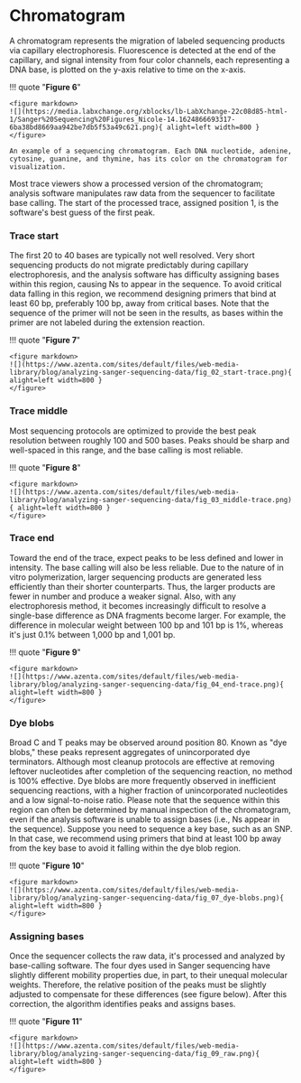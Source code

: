 # Chromatogram

A chromatogram represents the migration of labeled sequencing products via capillary electrophoresis.
Fluorescence is detected at the end of the capillary, and signal intensity from four color channels, each representing a DNA base, is plotted on the y-axis relative to time on the x-axis.

!!! quote "**Figure 6**"

    <figure markdown>
    ![](https://media.labxchange.org/xblocks/lb-LabXchange-22c08d85-html-1/Sanger%20Sequencing%20Figures_Nicole-14.1624866693317-6ba38bd8669aa942be7db5f53a49c621.png){ alight=left width=800 }
    </figure>

    An example of a sequencing chromatogram. Each DNA nucleotide, adenine, cytosine, guanine, and thymine, has its color on the chromatogram for visualization.

Most trace viewers show a processed version of the chromatogram; analysis software manipulates raw data from the sequencer to facilitate base calling.
The start of the processed trace, assigned position 1, is the software's best guess of the first peak.

### Trace start

The first 20 to 40 bases are typically not well resolved. Very short sequencing products do not migrate predictably during capillary electrophoresis, and the analysis software has difficulty assigning bases within this region, causing Ns to appear in the sequence. To avoid critical data falling in this region, we recommend designing primers that bind at least 60 bp, preferably 100 bp, away from critical bases. Note that the sequence of the primer will not be seen in the results, as bases within the primer are not labeled during the extension reaction.

!!! quote "**Figure 7**"

    <figure markdown>
    ![](https://www.azenta.com/sites/default/files/web-media-library/blog/analyzing-sanger-sequencing-data/fig_02_start-trace.png){ alight=left width=800 }
    </figure>

### Trace middle

Most sequencing protocols are optimized to provide the best peak resolution between roughly 100 and 500 bases. Peaks should be sharp and well-spaced in this range, and the base calling is most reliable.

!!! quote "**Figure 8**"

    <figure markdown>
    ![](https://www.azenta.com/sites/default/files/web-media-library/blog/analyzing-sanger-sequencing-data/fig_03_middle-trace.png){ alight=left width=800 }
    </figure>

### Trace end

Toward the end of the trace, expect peaks to be less defined and lower in intensity. The base calling will also be less reliable. Due to the nature of in vitro polymerization, larger sequencing products are generated less efficiently than their shorter counterparts. Thus, the larger products are fewer in number and produce a weaker signal. Also, with any electrophoresis method, it becomes increasingly difficult to resolve a single-base difference as DNA fragments become larger. For example, the difference in molecular weight between 100 bp and 101 bp is 1%, whereas it's just 0.1% between 1,000 bp and 1,001 bp.

!!! quote "**Figure 9**"

    <figure markdown>
    ![](https://www.azenta.com/sites/default/files/web-media-library/blog/analyzing-sanger-sequencing-data/fig_04_end-trace.png){ alight=left width=800 }
    </figure>

### Dye blobs

Broad C and T peaks may be observed around position 80. Known as "dye blobs," these peaks represent aggregates of unincorporated dye terminators. Although most cleanup protocols are effective at removing leftover nucleotides after completion of the sequencing reaction, no method is 100% effective. Dye blobs are more frequently observed in inefficient sequencing reactions, with a higher fraction of unincorporated nucleotides and a low signal-to-noise ratio. Please note that the sequence within this region can often be determined by manual inspection of the chromatogram, even if the analysis software is unable to assign bases (i.e., Ns appear in the sequence). Suppose you need to sequence a key base, such as an SNP.
In that case, we recommend using primers that bind at least 100 bp away from the key base to avoid it falling within the dye blob region.

!!! quote "**Figure 10**"

    <figure markdown>
    ![](https://www.azenta.com/sites/default/files/web-media-library/blog/analyzing-sanger-sequencing-data/fig_07_dye-blobs.png){ alight=left width=800 }
    </figure>

### Assigning bases

Once the sequencer collects the raw data, it's processed and analyzed by base-calling software. The four dyes used in Sanger sequencing have slightly different mobility properties due, in part, to their unequal molecular weights. Therefore, the relative position of the peaks must be slightly adjusted to compensate for these differences (see figure below). After this correction, the algorithm identifies peaks and assigns bases.

!!! quote "**Figure 11**"

    <figure markdown>
    ![](https://www.azenta.com/sites/default/files/web-media-library/blog/analyzing-sanger-sequencing-data/fig_09_raw.png){ alight=left width=800 }
    </figure>

<!-- REFERENCES -->

[^sanger1977dna]: Sanger, F., Nicklen, S., & Coulson, A. R. (1977). DNA sequencing with chain-terminating inhibitors. *Proceedings of the national academy of sciences, 74*(12), 5463-5467. doi: [10.1073/pnas.74.12.5463](https://doi.org/10.1073/pnas.74.12.5463)
[^shendure2008next]: Shendure, J., & Ji, H. (2008). Next-generation DNA sequencing. *Nature biotechnology, 26*(10), 1135-1145. doi: [10.1038/nbt1486](https://doi.org/10.1038/nbt1486)

[^shuhaib2023mastering]: Al-Shuhaib, M. B. S., & Hashim, H. O. (2023). Mastering DNA chromatogram analysis in Sanger sequencing for reliable clinical analysis. *J. Genet. Eng. Biotechnol., 21*(1), 115. doi: [10.1186/s43141-023-00587-6](https://doi.org/10.1186/s43141-023-00587-6)
[^lopez2021sanger]: Arteche-López, A., Ávila-Fernández, A., Romero, R., Riveiro-Álvarez, R., López-Martínez, M. A., Giménez-Pardo, A., ... & Ayuso, C. (2021). Sanger sequencing is no longer always necessary based on a single-center validation of 1109 NGS variants in 825 clinical exomes. *Scientific reports, 11*(1), 5697. doi: [10.1038/s41598-021-85182-w](https://doi.org/10.1038/s41598-021-85182-w)
[^cario2020sanger]: De Cario, R., Kura, A., Suraci, S., Magi, A., Volta, A., Marcucci, R., ... & Sticchi, E. (2020). Sanger validation of high-throughput sequencing in genetic diagnosis: Still the best practice?. *Frontiers in genetics, 11*, 592588. doi: [10.3389/fgene.2020.592588](https://doi.org/10.3389/fgene.2020.592588)
[^giani2020long]: Giani, A. M., Gallo, G. R., Gianfranceschi, L., & Formenti, G. (2020). Long walk to genomics: History and current approaches to genome sequencing and assembly. *Computational and Structural Biotechnology Journal*, 18, 9-19. doi: [10.1016/j.csbj.2019.11.002](https://doi.org/10.1016/j.csbj.2019.11.002)
[^crossley2020guidelines]: Crossley, B. M., Bai, J., Glaser, A., Maes, R., Porter, E., Killian, M. L., ... & Toohey-Kurth, K. (2020). Guidelines for Sanger sequencing and molecular assay monitoring. *Journal of Veterinary Diagnostic Investigation, 32*(6), 767-775. doi: [10.1177/1040638720905833](https://doi.org/110.1177/1040638720905833)
